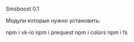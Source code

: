 Smsboost 0.1

Модули которые нужно установить:

 npm i vk-io
 npm i prequest
 npm i colors
 npm i fs

